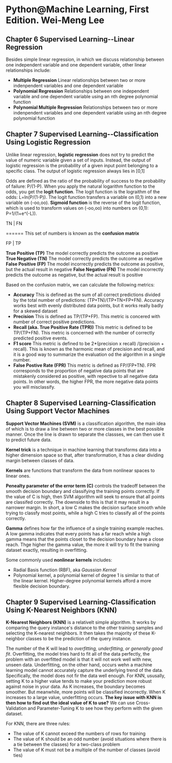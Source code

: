 # Python@Machine Learning, First Edition. Wei-Meng Lee

## Chapter 6 Supervised Learning--Linear Regression

Besides simple linear regression, in which we discuss relationship between one independent variable and one dependent variable, other linear relationships include:
- **Multiple Regression** Linear relationships between two or more indenpendent variables and one dependent variable
- **Polynomial Regression** Relationships between one independent variable and one dependent variable using an nth degree polynomial function
- **Polynomial Multiple Regression** Relationships between two or more indenpendent variables and one dependent variable using an nth degree polynomial function

## Chapter 7 Supervised Learning--Classification Using Logistic Regression

Unlike linear regression, **logistic regression** does not try to predict the value of numeric variable given a set of inputs. Instead, the output of logistic regression is the probability of a given input point belonging to a specific class. The output of logistic regression always lies in [0,1]

Odds are defined as the ratio of the probability of success to the probability of failure: P/(1-P). When you apply the natural logarithm function to the odds, you get the **logit function**. The logit function is the lograithm of the odds: L=ln(P/(1-P)). The logit function transfers a variable on (0,1) into a new variable on (-oo,oo). **Sigmoid function** is the reverse of the logit function, which is used to transform values on (-oo,oo) into numbers on (0,1): P=1/(1+e^(-L)).

        
        
  TN    |   FN
  
======    This set of numbers is known as the **confusion matrix**   

FP    |   TP
      
       
  **True Positive (TP)** The model correctly predicts the outcome as positive
  **True Negative (TN)** The model correctly predicts the outcome as negative
  **False Positive (FP)** The model incorrectly predicts the outcome as positive, but the actual result in negative
  **False Negative (FN)** The model incorrectly predicts the outcome as negative, but the actual result is positive
  
  Based on the confusion matrix, we can calculate the following metrics:
  
- **Accuracy** This is defined as the sum of all correct predictions divided by the total number of predictions: (TP+TN)/(TP+TN+FP+FN). Accuracy works best with evenly distributed data points, but it works really badly for a skewed dataset
- **Precision** This is defined as TP/(TP+FP). This metric is concered with number of correct positive predictions.
- **Recall (aka. True Positive Rate (TPR))** This metric is defined to be TP/(TP+FN). This metric is concerned with the number of correctly predicted positive events. 
- **F1 score** This metric is defined to be 2*(precision x recall) /(precision + recall). This is known as the harmonic mean of precision and recall, and it is a good way to summarize the evaluation od the algorithm in a single number.
- **False Postive Rate (FPR)** This metric is defined as FP/(FP+TN). FPR corresponds to the proportion of negative data points that are mistakenly considered as positive, with repective to all negative data points. In other words, the higher FPR, the more negative data points you will misclassify.

## Chapter 8 Supervised Learning-Classification Using Support Vector Machines
**Support Vector Machines (SVM)** is a classification algorithm, the main idea of which is to draw a line between two or more classes in the best possible manner. Once the line is drawn to separate the classses, we can then use it to predict future data.

**Kernel trick** is a technique in machine learning that transforms data into a higher dimension space so that, after transformation, it has a clear dividing margin between classes of data.

**Kernels** are functions that transform the data from nonlinear spaces to linear ones.

**Penealty parameter of the error term (C)** controls the tradeoff between the smooth decision boundary and classifying the training points correctly. If the value of C is high, then SVM algorithm will seek to ensure that all points are classifed correctly. The downside to this is that it may result in a narrower margin. In short, a low C makes the decision surface smooth while trying to classfy most points, while a high C tries to classify all of the points correctly.

**Gamma** defines how far the influence of a single training example reaches. A low gamma indicates that every points has a far reach while a high gamma means that the points closet to the decision boundary have a close reach. Thge higher the gamma value, the more it will try to fit the training dataset exactly, resulting in overfitting.

Some commonly used **nonlinear kernels** includes:
- Radial Basis function (RBF), aka *Gaussian Kernal*
- Polynomial kernel, a polynomial kernel of degree 1 is similar to that of the linear kernel. Higher-degree polynomial kernels afford a more flexible decision boundary.

## Chapter 9 Supervised Learning-Classification Using K-Nearest Neighbors (KNN)
**K-Nearest Neighbors (KNN)** is a relativelt simple algorithm. It works by comparing the query instance's distance to the other training samples and selecting the K-nearest neighbors. It then takes the majority of these K-neighbor classes to be the prediction of the query instance.

The number of the K will lead to *overfitting, underfitting, or generally good fit*. Overfitting, the model tries hard to fit all of the data perfectly, the problem with an overfitted model is that it will not work well with new, unseen data. Underfitting, on the other hand, occurs wehn a machine learning model cannot accurately capture the underlying trend of the data. Specifically, the model does not fir the data well enough. For KNN, ususally, setting K to a higher value tends to make your prediction more robust against noise in your data. As K increases, the boundary becomes smoother. But meanwhile, more points will be classified incorrectly. When K increases to a large value, underfitting occurs. **The key issue with KNN is then how to find out the ideal value of K to use?** We can use Cross-Validation and Parameter-Tuning K to see how they perform with the given dataset.

For KNN, there are three rules:
- The value of K cannot exceed the numbers of rows for training
- The value of K should be an odd number (avoid situations where there is a tie between the classes) for a two-class problem
- The value of K must not be a multiple of the number of classes (avoid ties)
